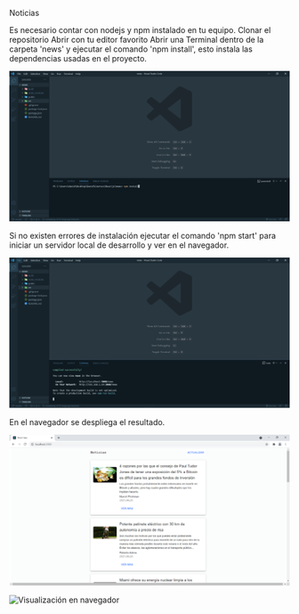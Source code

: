 Noticias

Es necesario contar con nodejs y npm instalado en tu equipo.
Clonar el repositorio
Abrir con tu editor favorito
Abrir una Terminal dentro de la carpeta 'news' y ejecutar el comando 'npm install', esto instala las dependencias usadas en el proyecto.

![Repositorio en VSCode](https://raw.githubusercontent.com/Davidtrejo590/news/master/img/npm_install.PNG)

Si no existen errores de instalación ejecutar el comando 'npm start' para iniciar un servidor local de desarrollo y ver en el navegador.

![npm start](https://raw.githubusercontent.com/Davidtrejo590/news/master/img/npm_start.PNG)

En el navegador se despliega el resultado.

![Visualización en navegador](https://raw.githubusercontent.com/Davidtrejo590/news/master/img/noticias.PNG)

![Visualización en navegador](https://raw.githubusercontent.com/Davidtrejo590/news/master/img/noticias1.PNG)
